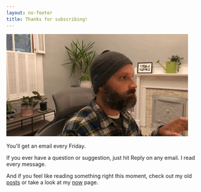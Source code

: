 ```yaml
---
layout: no-footer
title: Thanks for subscribing!
---
```


![gif of me typing, seeing a new subscriber, giving thumbs up](/images/newsletter-ty.gif)

You'll get an email every Friday.

If you ever have a question or suggestion, just hit Reply on any email. I read every message.

And if you feel like reading something right this moment, check out my old [posts](/blog) or take a look at my [now](/now) page.

<script>
window.addEventListener('load', (event) => {
  fathom.trackGoal('HCYQNDZN', 0);
});
</script>
